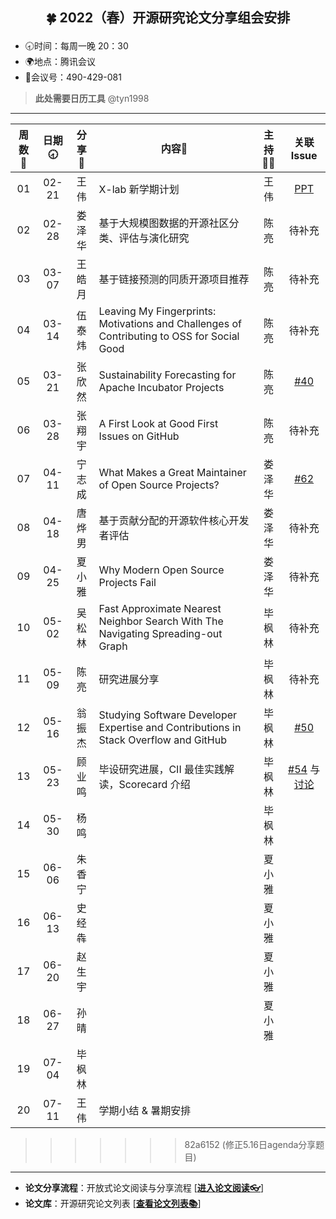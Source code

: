 ## <p align="center">🍀 2022（春）开源研究论文分享组会安排</p>

- 🕣时间：每周一晚 20：30
- 🌍地点：腾讯会议
- 📠会议号：490-429-081

> **此处需要日历工具** @tyn1998

****


周数📆  | 日期🕣 | 分享🙋 | 内容📒 | 主持💂‍♂️ | 关联 Issue 
:--------:|:--------:|:--------:|--------|:--------:|:--------:
01  | 02-21 | 王伟 | X-lab 新学期计划 | 王伟 | [PPT](https://xlab2017.yuque.com/msdpvs/mif83s/25968929)  
02  | 02-28 | 娄泽华 | 基于大规模图数据的开源社区分类、评估与演化研究 | 陈亮 | 待补充 
03  | 03-07 | 王皓月 | 基于链接预测的同质开源项目推荐 | 陈亮 | 待补充 
04  | 03-14 | 伍泰炜 | Leaving My Fingerprints: Motivations and Challenges of Contributing to OSS for Social Good | 陈亮 | 待补充 
05  | 03-21 | 张欣然 | Sustainability Forecasting for Apache Incubator Projects | 陈亮 | [#40](https://github.com/X-lab2017/open-research/issues/40) 
06  | 03-28 | 张翔宇 | A First Look at Good First Issues on GitHub | 陈亮 | 待补充 
07  | 04-11 | 宁志成 | What Makes a Great Maintainer of Open Source Projects? | 娄泽华 | [#62](https://github.com/X-lab2017/open-research/issues/62) 
08  | 04-18 | 唐烨男 | 基于贡献分配的开源软件核心开发者评估 | 娄泽华 | 待补充 
09  | 04-25 | 夏小雅 | Why Modern Open Source Projects Fail | 娄泽华 | 待补充 
10  | 05-02 | 吴松林 | Fast Approximate Nearest Neighbor Search With The Navigating Spreading-out Graph | 毕枫林 | 待补充 
11  | 05-09 | 陈亮 | 研究进展分享 | 毕枫林 | 待补充 
12  | 05-16 | 翁振杰 | Studying Software Developer Expertise and Contributions in Stack Overflow and GitHub | 毕枫林 | [#50](https://github.com/X-lab2017/open-research/issues/50) 
13  | 05-23 | 顾业鸣 | 毕设研究进展，CII 最佳实践解读，Scorecard 介绍 | 毕枫林 | [#54](https://github.com/X-lab2017/open-research/issues/54) 与 [讨论](https://github.com/X-lab2017/open-research/discussions/58)
14  | 05-30 | 杨鸣 |  | 毕枫林 |
15  | 06-06 | 朱香宁 |  | 夏小雅 |
16  | 06-13 | 史经犇 |  | 夏小雅 |
17  | 06-20 | 赵生宇 |  | 夏小雅 |
18  | 06-27 | 孙晴 |  | 夏小雅 |
19  | 07-04 | 毕枫林 |  |  |
20  | 07-11 | 王伟 | 学期小结 & 暑期安排 |  |
>>>>>>> 82a6152 (修正5.16日agenda分享题目)


****

* **论文分享流程**：开放式论文阅读与分享流程 [[**进入论文阅读👓**](https://github.com/X-lab2017/open-research/tree/main/OpenReading "论文阅读")]
* **论文库**：开源研究论文列表 [[**查看论文列表📚**](https://github.com/X-lab2017/open-research/blob/main/openlist.md "论文列表")]
